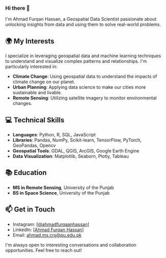 ### Hi there 👋

I'm Ahmad Furqan Hassan, a Geospatial Data Scientist passionate about unlocking insights from data and using them to solve real-world problems.

## 🌍 My Interests

I specialize in leveraging geospatial data and machine learning techniques to understand and visualize complex patterns and relationships. I'm particularly interested in:

- **Climate Change**: Using geospatial data to understand the impacts of climate change on our planet.
- **Urban Planning**: Applying data science to make our cities more sustainable and livable.
- **Remote Sensing**: Utilizing satellite imagery to monitor environmental changes.

## 💻 Technical Skills

- **Languages**: Python, R, SQL, JavaScript
- **Libraries**: Pandas, NumPy, Scikit-learn, TensorFlow, PyTorch, GeoPandas, Opencv
- **Geospatial Tools**: GDAL, QGIS, ArcGIS, Google Earth Engine
- **Data Visualization**: Matplotlib, Seaborn, Plotly, Tableau

## 📚 Education

- **MS in Remote Sensing**, University of the Punjab
- **BS in Space Science**, University of the Punjab

<!--
## 📈 Recent Projects

- [Predicting Climate Change Impact on Crop Yields]
- [Urban Heat Island Effect Analysis]
- [Satellite Imagery Analysis for Deforestation Detection]
-->

## 📫 Get in Touch

- Instagram: [[@ahmadfurqaanhassan]](https://instagram.com/ahmadfurqaanhassan?igshid=OGQ5ZDc2ODk2ZA==)
- LinkedIn: [[Ahmad Furqan Hassan]](https://www.linkedin.com/in/ahmad-furqan-hassan/)
- Email: ahmad.ms.crs@pu.edu.pk

I'm always open to interesting conversations and collaboration opportunities. Feel free to reach out!
<!--
**AFurqanHassan/AFurqanHassan** is a ✨ _special_ ✨ repository because its `README.md` (this file) appears on your GitHub profile.

Here are some ideas to get you started:

- 🔭 I’m currently working on ...
- 🌱 I’m currently learning ...
- 👯 I’m looking to collaborate on ...
- 🤔 I’m looking for help with ...
- 💬 Ask me about ...
- 📫 How to reach me: ...
- 😄 Pronouns: ...
- ⚡ Fun fact: ...
-->
